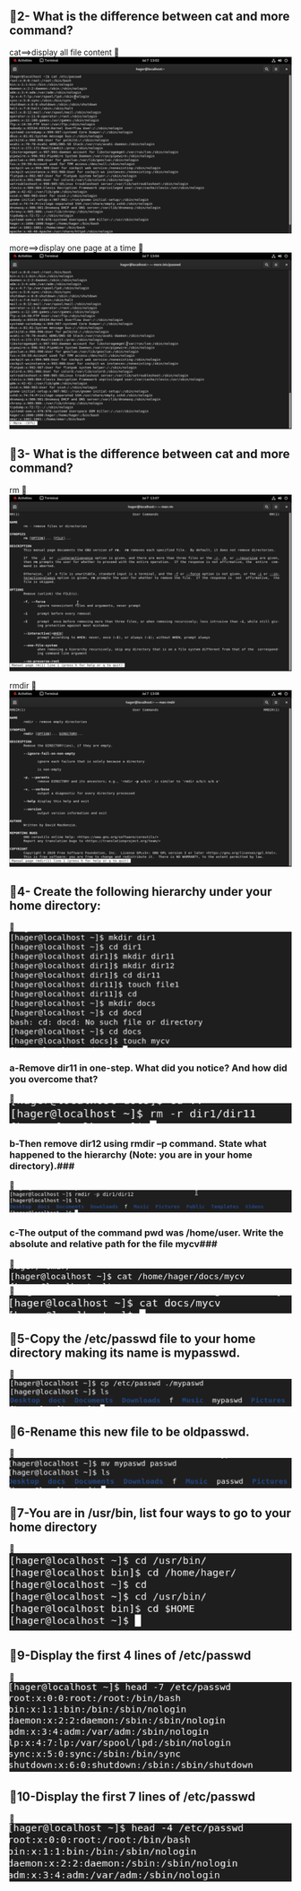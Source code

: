 ## **📌2- What is the difference between cat and more command?** 
cat==>display all file content
📸![Alt text](assets/pic1.png)

more==>display one page at a time
📸![Alt text](assets/pic2.png)

## **📌3- What is the difference between cat and more command?** 
rm
📸![Alt text](assets/pic3.png)

rmdir
📸![Alt text](assets/pic4.png)

## **📌4- Create the following hierarchy under your home directory:** 
📸![Alt text](assets/pic5.png)

### a-Remove dir11 in one-step. What did you notice? And how did you overcome that? ###
📸![Alt text](assets/pic6.png)

### b-Then remove dir12 using rmdir –p command. State what happened to the hierarchy (Note: you are in your home directory).###
📸![Alt text](assets/pic7.png)

### c-The output of the command pwd was /home/user. Write the absolute and relative path for the file mycv###
📸![Alt text](assets/pic8.png)
📸![Alt text](assets/pic9.png)

## **📌5-Copy the /etc/passwd file to your home directory making its name is mypasswd.** 
📸![Alt text](assets/pic10.png)

## **📌6-Rename this new file to be oldpasswd.** 
📸![Alt text](assets/pic11.png)

## **📌7-You are in /usr/bin, list four ways to go to your home directory** 
📸![Alt text](assets/pic12.png)

## **📌9-Display the first 4 lines of /etc/passwd** 
📸![Alt text](assets/pic13.png)

## **📌10-Display the first 7 lines of /etc/passwd** 
📸![Alt text](assets/pic14.png)